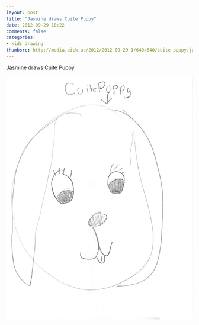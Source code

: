 ```yaml
---
layout: post
title: "Jasmine draws Cuite Puppy"
date: 2012-09-29 18:22
comments: false
categories:
- kids drawing
thumbsrc: http://media.eick.us/2012/2012-09-29-1/640x640/cuite-puppy.jpg
---
```

Jasmine draws Cuite Puppy

![Jasmine draws Cuite Puppy](/assets/images/2012/2012-09-29-1/cuite-puppy.jpg)

